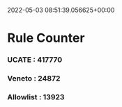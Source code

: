 2022-05-03 08:51:39.056625+00:00
# Rule Counter 
 ### UCATE : 417770

 ### Veneto : 24872

 ### Allowlist : 13923